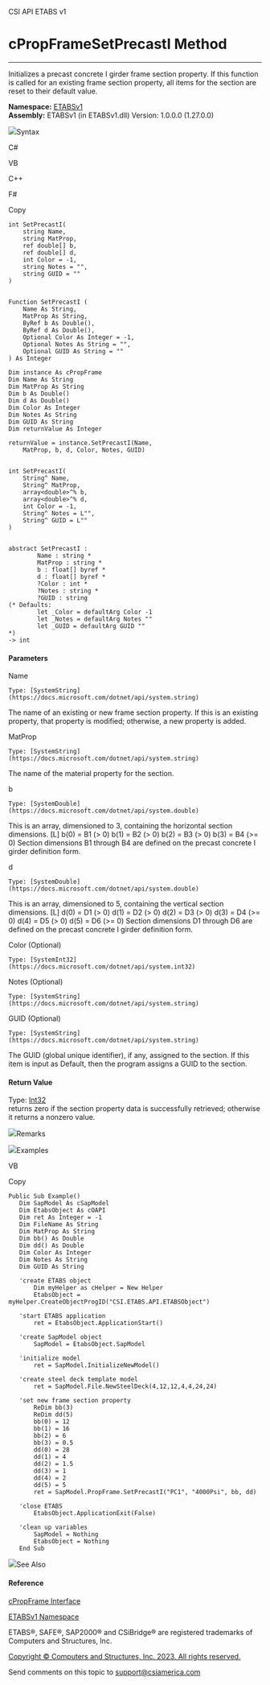 ﻿

CSI API ETABS v1

# cPropFrameSetPrecastI Method  
  
---  
  
Initializes a precast concrete I girder frame section property. If this
function is called for an existing frame section property, all items for the
section are reset to their default value.

**Namespace:** [ETABSv1](2780f1b8-2033-5289-2298-1cdb2a7508d9.htm)  
**Assembly:** ETABSv1 (in ETABSv1.dll) Version: 1.0.0.0 (1.27.0.0)

![](../icons/SectionExpanded.png)Syntax

C#

VB

C++

F#

Copy

    
    
    int SetPrecastI(
    	string Name,
    	string MatProp,
    	ref double[] b,
    	ref double[] d,
    	int Color = -1,
    	string Notes = "",
    	string GUID = ""
    )
    
    
    Function SetPrecastI ( 
    	Name As String,
    	MatProp As String,
    	ByRef b As Double(),
    	ByRef d As Double(),
    	Optional Color As Integer = -1,
    	Optional Notes As String = "",
    	Optional GUID As String = ""
    ) As Integer
    
    Dim instance As cPropFrame
    Dim Name As String
    Dim MatProp As String
    Dim b As Double()
    Dim d As Double()
    Dim Color As Integer
    Dim Notes As String
    Dim GUID As String
    Dim returnValue As Integer
    
    returnValue = instance.SetPrecastI(Name, 
    	MatProp, b, d, Color, Notes, GUID)
    
    
    int SetPrecastI(
    	String^ Name, 
    	String^ MatProp, 
    	array<double>^% b, 
    	array<double>^% d, 
    	int Color = -1, 
    	String^ Notes = L"", 
    	String^ GUID = L""
    )
    
    
    abstract SetPrecastI : 
            Name : string * 
            MatProp : string * 
            b : float[] byref * 
            d : float[] byref * 
            ?Color : int * 
            ?Notes : string * 
            ?GUID : string 
    (* Defaults:
            let _Color = defaultArg Color -1
            let _Notes = defaultArg Notes ""
            let _GUID = defaultArg GUID ""
    *)
    -> int 
    

#### Parameters

Name

    Type: [SystemString](https://docs.microsoft.com/dotnet/api/system.string)  
The name of an existing or new frame section property. If this is an existing
property, that property is modified; otherwise, a new property is added.

MatProp

    Type: [SystemString](https://docs.microsoft.com/dotnet/api/system.string)  
The name of the material property for the section.

b

    Type: [SystemDouble](https://docs.microsoft.com/dotnet/api/system.double)  
This is an array, dimensioned to 3, containing the horizontal section
dimensions. [L] b(0) = B1 (> 0) b(1) = B2 (> 0) b(2) = B3 (> 0) b(3) = B4 (>=
0) Section dimensions B1 through B4 are defined on the precast concrete I
girder definition form.

d

    Type: [SystemDouble](https://docs.microsoft.com/dotnet/api/system.double)  
This is an array, dimensioned to 5, containing the vertical section
dimensions. [L] d(0) = D1 (> 0) d(1) = D2 (> 0) d(2) = D3 (> 0) d(3) = D4 (>=
0) d(4) = D5 (> 0) d(5) = D6 (>= 0) Section dimensions D1 through D6 are
defined on the precast concrete I girder definition form.

Color (Optional)

    Type: [SystemInt32](https://docs.microsoft.com/dotnet/api/system.int32)  

Notes (Optional)

    Type: [SystemString](https://docs.microsoft.com/dotnet/api/system.string)  

GUID (Optional)

    Type: [SystemString](https://docs.microsoft.com/dotnet/api/system.string)  
The GUID (global unique identifier), if any, assigned to the section. If this
item is input as Default, then the program assigns a GUID to the section.

#### Return Value

Type: [Int32](https://docs.microsoft.com/dotnet/api/system.int32)  
returns zero if the section property data is successfully retrieved; otherwise
it returns a nonzero value.

![](../icons/SectionExpanded.png)Remarks

![](../icons/SectionExpanded.png)Examples

VB

Copy

    
    
    Public Sub Example()
       Dim SapModel As cSapModel
       Dim EtabsObject As cOAPI
       Dim ret As Integer = -1
       Dim FileName As String
       Dim MatProp As String
       Dim bb() As Double
       Dim dd() As Double
       Dim Color As Integer
       Dim Notes As String
       Dim GUID As String
    
       'create ETABS object
           Dim myHelper as cHelper = New Helper
           EtabsObject = myHelper.CreateObjectProgID("CSI.ETABS.API.ETABSObject")
    
       'start ETABS application
           ret = EtabsObject.ApplicationStart()
    
       'create SapModel object
           SapModel = EtabsObject.SapModel
    
       'initialize model
           ret = SapModel.InitializeNewModel()
    
       'create steel deck template model
           ret = SapModel.File.NewSteelDeck(4,12,12,4,4,24,24)
    
       'set new frame section property
           ReDim bb(3)
           ReDim dd(5)
           bb(0) = 12
           bb(1) = 16
           bb(2) = 6
           bb(3) = 0.5
           dd(0) = 28
           dd(1) = 4
           dd(2) = 1.5
           dd(3) = 1
           dd(4) = 2
           dd(5) = 5
           ret = SapModel.PropFrame.SetPrecastI("PC1", "4000Psi", bb, dd)
    
       'close ETABS
           EtabsObject.ApplicationExit(False)
    
       'clean up variables
           SapModel = Nothing
           EtabsObject = Nothing
       End Sub

![](../icons/SectionExpanded.png)See Also

#### Reference

[cPropFrame Interface](818573fe-2b13-6183-8dc9-0cf3e8e02c7a.htm)

[ETABSv1 Namespace](2780f1b8-2033-5289-2298-1cdb2a7508d9.htm)

ETABS®, SAFE®, SAP2000® and CSiBridge® are registered trademarks of Computers
and Structures, Inc.  

[Copyright © Computers and Structures, Inc. 2023. All rights
reserved.](http://www.csiamerica.com)

Send comments on this topic to
[support@csiamerica.com](mailto:support%40csiamerica.com?Subject=CSI%20API%20ETABS%20v1)

